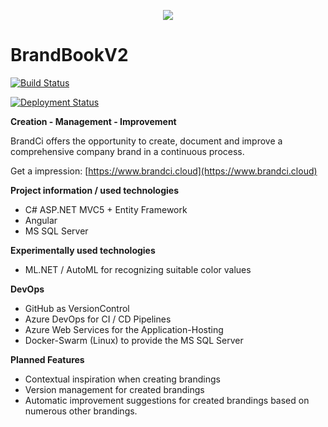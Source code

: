 <p align="center"><img src="https://content.philipp-moser.de/2o5919fq7vz1yzgg9hxh4a.jpg"></p>

# BrandBookV2
[![Build Status](https://dev.azure.com/philipp-c-moser/BrandBookV2/_apis/build/status/philipp-c-moser.BrandBookV2?branchName=master)](https://dev.azure.com/philipp-c-moser/BrandBookV2/_build/latest?definitionId=5&branchName=master)


[![Deployment Status](https://vsrm.dev.azure.com/philipp-c-moser/_apis/public/Release/badge/6b805f6e-a46f-4c5d-874d-042c775fd222/2/2)](https://vsrm.dev.azure.com/philipp-c-moser/_apis/public/Release/badge/6b805f6e-a46f-4c5d-874d-042c775fd222/2/2)



**Creation - Management - Improvement**

BrandCi offers the opportunity to create, document and improve a comprehensive company brand in a continuous process.

Get a impression: [https://www.brandci.cloud](https://www.brandci.cloud)


**Project information / used technologies**
 - C# ASP.NET MVC5 + Entity Framework
 - Angular
 - MS SQL Server

**Experimentally used technologies**
 - ML.NET / AutoML for recognizing suitable color values


**DevOps**
 - GitHub as VersionControl
 - Azure DevOps for CI / CD Pipelines
 - Azure Web Services for the Application-Hosting
 - Docker-Swarm (Linux) to provide the MS SQL Server


**Planned Features**
- Contextual inspiration when creating brandings
- Version management for created brandings
- Automatic improvement suggestions for created brandings based on numerous other brandings.
